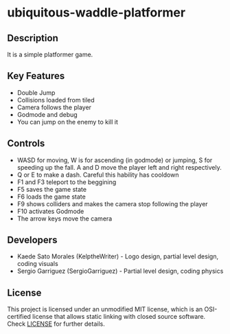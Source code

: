 # ubiquitous-waddle-platformer

## Description

It is a simple platformer game.

## Key Features

 - Double Jump
 - Collisions loaded from tiled
 - Camera follows the player
 - Godmode and debug
 - You can jump on the enemy to kill it
 
## Controls

 - WASD for moving, W is for ascending (in godmode) or jumping, S for speeding up the fall. A and D move the player left and right respectively. 
 - Q or E to make a dash. Careful this hability has cooldown
 - F1 and F3 teleport to the beggining
 - F5 saves the game state
 - F6 loads the game state
 - F9 shows colliders and makes the camera stop following the player
 - F10 activates Godmode
 - The arrow keys move the camera

## Developers

 - Kaede Sato Morales (KelptheWriter) - Logo design, partial level design, coding visuals
 - Sergio Garriguez (SergioGarriguez) - Partial level design, coding physics


## License

This project is licensed under an unmodified MIT license, which is an OSI-certified license that allows static linking with closed source software. Check [LICENSE](LICENSE) for further details.
